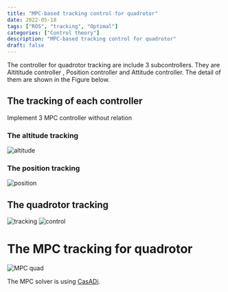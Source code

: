 ```yaml
---
title: "MPC-based tracking control for quadrotor"
date: 2022-05-18
tags: ["ROS", "tracking", "Optimal"]
categories: ["Control theory"]
description: "MPC-based tracking control for quadrotor"
draft: false
---
```


The controller for quadrotor tracking are include 3 subcontrollers. They are Altititude controller , Position controller and Attitude controller. The detail of them are shown in the Figure below.

## The tracking of each controller
Implement 3 MPC controller without relation

### The altitude tracking
![altitude](https://github.com/phatcvo/phatcvo.github.io/blob/main/content/blog/post_4/images/attitude_tracking.png)

### The position tracking
![position](https://github.com/phatcvo/phatcvo.github.io/blob/main/content/blog/post_4/images/position_tracking.png)

## The quadrotor tracking
![tracking](https://github.com/phatcvo/phatcvo.github.io/blob/main/content/blog/post_4/images/quad_mpc_tracking.png)
![control](https://github.com/phatcvo/phatcvo.github.io/blob/main/content/blog/post_4/images/quad_mpc_control.png)

# The MPC tracking for quadrotor
![MPC quad](https://github.com/phatcvo/phatcvo.github.io/blob/main/content/blog/post_4/images/quad_controller.png)

The MPC solver is using [CasADi](https://web.casadi.org/).